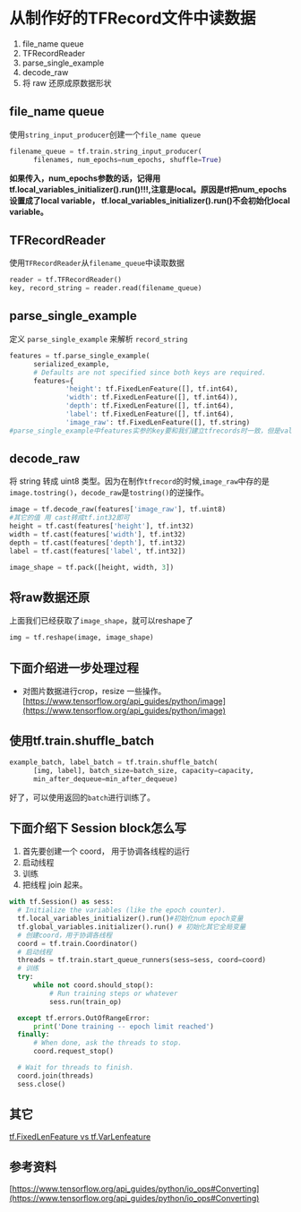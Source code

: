 # 从制作好的TFRecord文件中读数据

1. file_name queue
2. TFRecordReader
3. parse_single_example
4. decode_raw
5. 将 raw 还原成原数据形状

## file_name queue

使用`string_input_producer`创建一个`file_name queue`

```python
filename_queue = tf.train.string_input_producer(
      filenames, num_epochs=num_epochs, shuffle=True)
```
**如果传入，num_epochs参数的话，记得用tf.local_variables_initializer().run()!!!,注意是local。原因是tf把num_epochs设置成了local variable， tf.local_variables_initializer().run()不会初始化local variable。**

## TFRecordReader
使用`TFRecordReader`从`filename_queue`中读取数据
```python
reader = tf.TFRecordReader()
key, record_string = reader.read(filename_queue)
```

## parse_single_example
定义 `parse_single_example` 来解析 `record_string`
```python
features = tf.parse_single_example(
      serialized_example,
      # Defaults are not specified since both keys are required.
      features={
              'height': tf.FixedLenFeature([], tf.int64),
              'width': tf.FixedLenFeature([], tf.int64)),
              'depth': tf.FixedLenFeature([], tf.int64),
              'label': tf.FixedLenFeature([], tf.int64),
              'image_raw': tf.FixedLenFeature([], tf.string)
#parse_single_example中features实参的key要和我们建立tfrecords时一致，但是value需要一点点改变。

```

## decode_raw
将 string 转成 uint8 类型。因为在制作`tfrecord`的时候,`image_raw`中存的是`image.tostring()`，`decode_raw`是`tostring()`的逆操作。
```python
image = tf.decode_raw(features['image_raw'], tf.uint8)
#其它的值 用 cast转成tf.int32即可
height = tf.cast(features['height'], tf.int32)
width = tf.cast(features['width'], tf.int32)
depth = tf.cast(features['depth'], tf.int32)
label = tf.cast(features['label', tf.int32])

image_shape = tf.pack([height, width, 3])
```

## 将raw数据还原

上面我们已经获取了`image_shape`，就可以reshape了
```python
img = tf.reshape(image, image_shape)
```
## 下面介绍进一步处理过程

* 对图片数据进行crop，resize 一些操作。
  [https://www.tensorflow.org/api_guides/python/image](https://www.tensorflow.org/api_guides/python/image)

## 使用tf.train.shuffle_batch

```python
example_batch, label_batch = tf.train.shuffle_batch(
      [img, label], batch_size=batch_size, capacity=capacity,
      min_after_dequeue=min_after_dequeue)
```
好了，可以使用返回的`batch`进行训练了。

## 下面介绍下 Session block怎么写

1. 首先要创建一个 coord， 用于协调各线程的运行
2. 启动线程
3. 训练
4. 把线程 join 起来。
```python
with tf.Session() as sess:
  # Initialize the variables (like the epoch counter).
  tf.local_variables_initializer().run()#初始化num epoch变量
  tf.global_variables.initializer().run() # 初始化其它全局变量
  # 创建coord，用于协调各线程
  coord = tf.train.Coordinator()
  # 启动线程
  threads = tf.train.start_queue_runners(sess=sess, coord=coord)
  # 训练
  try:
      while not coord.should_stop():
          # Run training steps or whatever
          sess.run(train_op)

  except tf.errors.OutOfRangeError:
      print('Done training -- epoch limit reached')
  finally:
      # When done, ask the threads to stop.
      coord.request_stop()

  # Wait for threads to finish.
  coord.join(threads)
  sess.close()
```



## 其它

[tf.FixedLenFeature vs tf.VarLenfeature](https://stackoverflow.com/questions/41921746/tensorflow-varlenfeature-vs-fixedlenfeature)



## 参考资料

[https://www.tensorflow.org/api_guides/python/io_ops#Converting](https://www.tensorflow.org/api_guides/python/io_ops#Converting)

